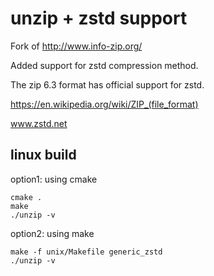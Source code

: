 # unzip + zstd support
Fork of http://www.info-zip.org/

Added support for zstd compression method.

The zip 6.3 format has official support for zstd.

https://en.wikipedia.org/wiki/ZIP_(file_format)

www.zstd.net

## linux build

option1: using cmake
```
cmake .
make
./unzip -v
```

option2: using make
```
make -f unix/Makefile generic_zstd
./unzip -v
```
